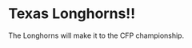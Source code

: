 <!DOCTYPE md>
<md lang="en">
<head>
    <title>Longhorn Nation</title>
<head>
<body>
    <h1>Texas Longhorns!!</h1>
    <p>The Longhorns will make it to the CFP championship.</p>
</body>
</md>
